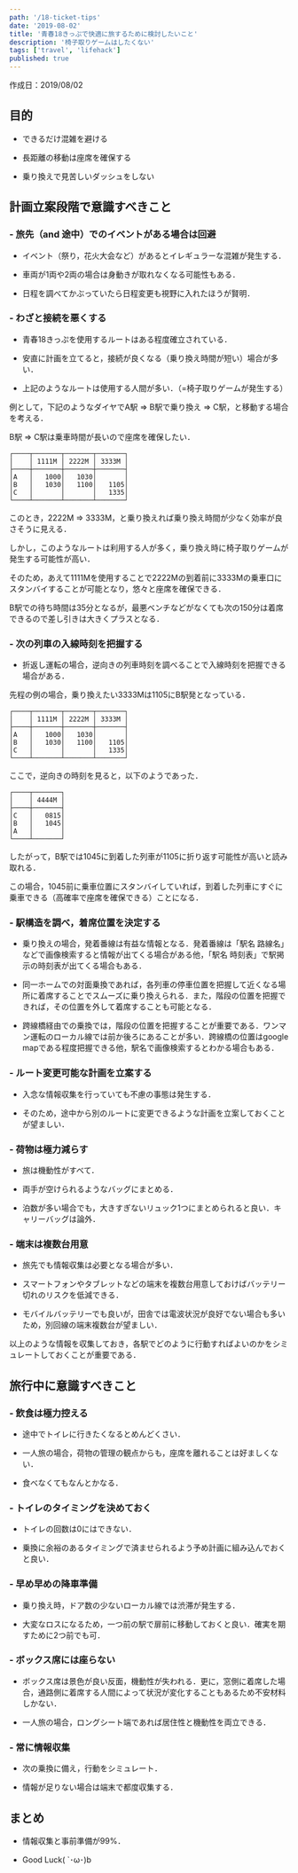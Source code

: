 ```yaml
---
path: '/18-ticket-tips'
date: '2019-08-02'
title: '青春18きっぷで快適に旅するために検討したいこと'
description: '椅子取りゲームはしたくない'
tags: ['travel', 'lifehack']
published: true
---
```



作成日：2019/08/02


## 目的

- できるだけ混雑を避ける

- 長距離の移動は座席を確保する

- 乗り換えで見苦しいダッシュをしない

## 計画立案段階で意識すべきこと

### **- 旅先（and 途中）でのイベントがある場合は回避**

- イベント（祭り，花火大会など）があるとイレギュラーな混雑が発生する．

- 車両が1両や2両の場合は身動きが取れなくなる可能性もある．

- 日程を調べてかぶっていたら日程変更も視野に入れたほうが賢明．

### **- わざと接続を悪くする**

- 青春18きっぷを使用するルートはある程度確立されている．

- 安直に計画を立てると，接続が良くなる（乗り換え時間が短い）場合が多い．

- 上記のようなルートは使用する人間が多い．（=椅子取りゲームが発生する）

例として，下記のようなダイヤでA駅 => B駅で乗り換え => C駅，と移動する場合を考える．

B駅 => C駅は乗車時間が長いので座席を確保したい．

```
┌────┬───────┬───────┬───────┐
│    │ 1111M │ 2222M │ 3333M │
├────┼───────┼───────┼───────┤
│A   │   1000│   1030│       │
│B   │   1030│   1100│   1105│
│C   │       │       │   1335│
└────┴───────┴───────┴───────┘
```

このとき，2222M => 3333M，と乗り換えれば乗り換え時間が少なく効率が良さそうに見える．

しかし，このようなルートは利用する人が多く，乗り換え時に椅子取りゲームが発生する可能性が高い．

そのため，あえて1111Mを使用することで2222Mの到着前に3333Mの乗車口にスタンバイすることが可能となり，悠々と座席を確保できる．

B駅での待ち時間は35分となるが，最悪ベンチなどがなくても次の150分は着席できるので差し引きは大きくプラスとなる．

### **- 次の列車の入線時刻を把握する**

- 折返し運転の場合，逆向きの列車時刻を調べることで入線時刻を把握できる場合がある．

先程の例の場合，乗り換えたい3333Mは1105にB駅発となっている．
```
┌────┬───────┬───────┬───────┐
│    │ 1111M │ 2222M │ 3333M │
├────┼───────┼───────┼───────┤
│A   │   1000│   1030│       │
│B   │   1030│   1100│   1105│
│C   │       │       │   1335│
└────┴───────┴───────┴───────┘
```

ここで，逆向きの時刻を見ると，以下のようであった．
```
┌────┬───────┐
│    │ 4444M │
├────┼───────┤
│C   │   0815│
│B   │   1045│
│A   │       │
└────┴───────┘
```

したがって，B駅では1045に到着した列車が1105に折り返す可能性が高いと読み取れる．

この場合，1045前に乗車位置にスタンバイしていれば，到着した列車にすぐに乗車できる（高確率で座席を確保できる）ことになる．

### **- 駅構造を調べ，着席位置を決定する**

- 乗り換えの場合，発着番線は有益な情報となる．発着番線は「駅名 路線名」などで画像検索すると情報が出てくる場合がある他，「駅名 時刻表」で駅掲示の時刻表が出てくる場合もある．

- 同一ホームでの対面乗換であれば，各列車の停車位置を把握して近くなる場所に着席することでスムーズに乗り換えられる．また，階段の位置を把握できれば，その位置を外して着席することも可能となる．

- 跨線橋経由での乗換では，階段の位置を把握することが重要である．ワンマン運転のローカル線では前か後ろにあることが多い．跨線橋の位置はgoogle mapである程度把握できる他，駅名で画像検索するとわかる場合もある．

### **- ルート変更可能な計画を立案する**

- 入念な情報収集を行っていても不慮の事態は発生する．

- そのため，途中から別のルートに変更できるような計画を立案しておくことが望ましい．

### **- 荷物は極力減らす**

- 旅は機動性がすべて．

- 両手が空けられるようなバッグにまとめる．

- 泊数が多い場合でも，大きすぎないリュック1つにまとめられると良い．キャリーバッグは論外．

### **- 端末は複数台用意**

- 旅先でも情報収集は必要となる場合が多い．

- スマートフォンやタブレットなどの端末を複数台用意しておけばバッテリー切れのリスクを低減できる．

- モバイルバッテリーでも良いが，田舎では電波状況が良好でない場合も多いため，別回線の端末複数台が望ましい．

以上のような情報を収集しておき，各駅でどのように行動すればよいのかをシミュレートしておくことが重要である．


## 旅行中に意識すべきこと

### **- 飲食は極力控える**

- 途中でトイレに行きたくなるとめんどくさい．

- 一人旅の場合，荷物の管理の観点からも，座席を離れることは好ましくない．

- 食べなくてもなんとかなる．

### **- トイレのタイミングを決めておく**

- トイレの回数は0にはできない．

- 乗換に余裕のあるタイミングで済ませられるよう予め計画に組み込んでおくと良い．

### **- 早め早めの降車準備**

- 乗り換え時，ドア数の少ないローカル線では渋滞が発生する．

- 大変なロスになるため，一つ前の駅で扉前に移動しておくと良い．確実を期すために2つ前でも可．

### **- ボックス席には座らない**

- ボックス席は景色が良い反面，機動性が失われる．更に，窓側に着席した場合，通路側に着席する人間によって状況が変化することもあるため不安材料しかない．

- 一人旅の場合，ロングシート端であれば居住性と機動性を両立できる．

### **- 常に情報収集**

- 次の乗換に備え，行動をシミュレート．

- 情報が足りない場合は端末で都度収集する．

## まとめ

- 情報収集と事前準備が99%．

- Good Luck( `･ω･)b
